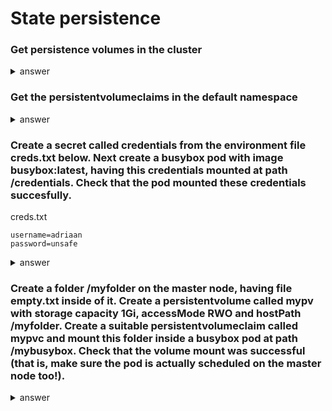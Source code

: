 # State persistence

### Get persistence volumes in the cluster
<details>
<summary>answer</summary>
<p>

```
k get pv
```

</p>
</details>

### Get the persistentvolumeclaims in the default namespace
<details>
<summary>answer</summary>
<p>

```
k get pvc
```

</p>
</details>

### Create a secret called credentials from the environment file creds.txt below. Next create a busybox pod with image busybox:latest, having this credentials mounted at path /credentials. Check that the pod mounted these credentials succesfully.
creds.txt
```
username=adriaan
password=unsafe
```
<details>
<summary>answer</summary>
<p>

```
k create secret generic credentials --from-env-file=creds.txt
```
Below is the yaml file for the busybox pod.
```
apiVersion: v1
kind: Pod
metadata:
  labels:
    run: busybox
  name: busybox
spec:
  containers:
  - image: busybox
    name: busybox
    command:
    - /bin/sh
    - -c
    - sleep 1d;
    volumeMounts:
    - name: myvolume
      mountPath: /credentials
  volumes:
  - name: myvolume
    secret:
      secretName: credentials
```

```
$ k exec -it busybox -- ls -al /credentials
total 4
drwxrwxrwt    3 root     root           120 Jan 16 10:50 .
drwxr-xr-x    1 root     root          4096 Jan 16 10:50 ..
drwxr-xr-x    2 root     root            80 Jan 16 10:50 ..2021_01_16_10_50_27.123534553
lrwxrwxrwx    1 root     root            31 Jan 16 10:50 ..data -> ..2021_01_16_10_50_27.123534553
lrwxrwxrwx    1 root     root            15 Jan 16 10:50 password -> ..data/password
lrwxrwxrwx    1 root     root            15 Jan 16 10:50 username -> ..data/username
```


</p>
</details>


### Create a folder /myfolder on the master node, having file empty.txt inside of it. Create a persistentvolume called mypv with storage capacity 1Gi, accessMode RWO and hostPath /myfolder. Create a suitable persistentvolumeclaim called mypvc and mount this folder inside a busybox pod at path /mybusybox. Check that the volume mount was successful (that is, make sure the pod is actually scheduled on the master node too!).
<details>
<summary>answer</summary>
<p>

```
apiVersion: v1
kind: PersistentVolume
metadata:
  name: mypv
spec:
  capacity:
    storage: 1Gi
  accessModes:
    - ReadWriteOnce
  hostPath:
    path: /myfolder
```

```
apiVersion: v1
kind: PersistentVolumeClaim
metadata:
  name: mypvc
spec:
  accessModes:
    - ReadWriteOnce
  resources:
    requests:
     storage: 1Gi
```

```
apiVersion: v1
kind: Pod
metadata:
  labels:
    run: busybox
  name: busybox
spec:
  nodeName: controlplane
  containers:
  - command:
    - sleep
    - 1d
    image: busybox
    name: busybox
    volumeMounts:
    - name: vol
      mountPath: /mybusybox
  volumes:
  - name: vol
    persistentVolumeClaim:
      claimName: mypvc
```

Let's check whether the deployment was successful and that our configuration was correct.
```
$ k get pod -o wide
NAME      READY   STATUS    RESTARTS   AGE   IP          NODE           NOMINATED NODE   READINESS GATES
busybox   1/1     Running   0          53s   10.44.0.1   controlplane   <none>           <none>
```
```
$ k exec -it busybox -- ls mybusybox
empty.txt
```


</p>
</details>